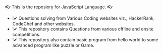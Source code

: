 👓 This is the reposiory for JavaScript Language. 👓

* ❕✔ Questions solving from Various Coding websites viz., HackerRank, CodeChef and other websites.
* ❕✔ This repository contains Questions from various offline and onsite competitions.
* ❕✔ This repository also contain basic program from hello world to some advanced program like puzzle or Game.
